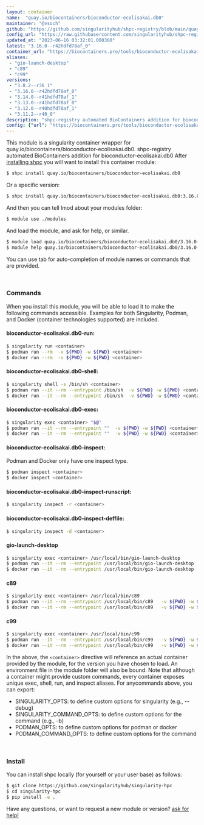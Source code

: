 ```yaml
---
layout: container
name:  "quay.io/biocontainers/bioconductor-ecolisakai.db0"
maintainer: "@vsoch"
github: "https://github.com/singularityhub/shpc-registry/blob/main/quay.io/biocontainers/bioconductor-ecolisakai.db0/container.yaml"
config_url: "https://raw.githubusercontent.com/singularityhub/shpc-registry/main/quay.io/biocontainers/bioconductor-ecolisakai.db0/container.yaml"
updated_at: "2023-06-16 03:32:01.008360"
latest: "3.16.0--r42hdfd78af_0"
container_url: "https://biocontainers.pro/tools/bioconductor-ecolisakai.db0"
aliases:
 - "gio-launch-desktop"
 - "c89"
 - "c99"
versions:
 - "3.8.2--r36_1"
 - "3.16.0--r42hdfd78af_0"
 - "3.14.0--r41hdfd78af_1"
 - "3.13.0--r41hdfd78af_0"
 - "3.12.0--r40hdfd78af_1"
 - "3.11.2--r40_0"
description: "shpc-registry automated BioContainers addition for bioconductor-ecolisakai.db0"
config: {"url": "https://biocontainers.pro/tools/bioconductor-ecolisakai.db0", "maintainer": "@vsoch", "description": "shpc-registry automated BioContainers addition for bioconductor-ecolisakai.db0", "latest": {"3.16.0--r42hdfd78af_0": "sha256:118d41229c49fff12610a979f708eead94005d72d023409302f6820857a1df5d"}, "tags": {"3.8.2--r36_1": "sha256:7218fc34ce39b6f92e51f4692252c763c2b8e7a9a47e1e1dcd996d67f174751f", "3.16.0--r42hdfd78af_0": "sha256:118d41229c49fff12610a979f708eead94005d72d023409302f6820857a1df5d", "3.14.0--r41hdfd78af_1": "sha256:79d4126e107ac80e35d00d14330141704f72b8311a9e17fbc58e953eb118a908", "3.13.0--r41hdfd78af_0": "sha256:cb071b966ab78df67ea647e21fa60c1d6d8d19dbc19104938c10d9b9fc094dbd", "3.12.0--r40hdfd78af_1": "sha256:1610cca8682f3c8ce99c16e30bd5ea34dd90be5fd59e9ecb0aa092d90898a24c", "3.11.2--r40_0": "sha256:d1f7e0e00bf7728df247584b022d34689b3b6b9efa60410e4c655f4dc3832c6a"}, "docker": "quay.io/biocontainers/bioconductor-ecolisakai.db0", "aliases": {"gio-launch-desktop": "/usr/local/bin/gio-launch-desktop", "c89": "/usr/local/bin/c89", "c99": "/usr/local/bin/c99"}}
---
```


This module is a singularity container wrapper for quay.io/biocontainers/bioconductor-ecolisakai.db0.
shpc-registry automated BioContainers addition for bioconductor-ecolisakai.db0
After [installing shpc](#install) you will want to install this container module:


```bash
$ shpc install quay.io/biocontainers/bioconductor-ecolisakai.db0
```

Or a specific version:

```bash
$ shpc install quay.io/biocontainers/bioconductor-ecolisakai.db0:3.16.0--r42hdfd78af_0
```

And then you can tell lmod about your modules folder:

```bash
$ module use ./modules
```

And load the module, and ask for help, or similar.

```bash
$ module load quay.io/biocontainers/bioconductor-ecolisakai.db0/3.16.0--r42hdfd78af_0
$ module help quay.io/biocontainers/bioconductor-ecolisakai.db0/3.16.0--r42hdfd78af_0
```

You can use tab for auto-completion of module names or commands that are provided.

<br>

### Commands

When you install this module, you will be able to load it to make the following commands accessible.
Examples for both Singularity, Podman, and Docker (container technologies supported) are included.

#### bioconductor-ecolisakai.db0-run:

```bash
$ singularity run <container>
$ podman run --rm  -v ${PWD} -w ${PWD} <container>
$ docker run --rm  -v ${PWD} -w ${PWD} <container>
```

#### bioconductor-ecolisakai.db0-shell:

```bash
$ singularity shell -s /bin/sh <container>
$ podman run --it --rm --entrypoint /bin/sh  -v ${PWD} -w ${PWD} <container>
$ docker run --it --rm --entrypoint /bin/sh  -v ${PWD} -w ${PWD} <container>
```

#### bioconductor-ecolisakai.db0-exec:

```bash
$ singularity exec <container> "$@"
$ podman run --it --rm --entrypoint ""  -v ${PWD} -w ${PWD} <container> "$@"
$ docker run --it --rm --entrypoint ""  -v ${PWD} -w ${PWD} <container> "$@"
```

#### bioconductor-ecolisakai.db0-inspect:

Podman and Docker only have one inspect type.

```bash
$ podman inspect <container>
$ docker inspect <container>
```

#### bioconductor-ecolisakai.db0-inspect-runscript:

```bash
$ singularity inspect -r <container>
```

#### bioconductor-ecolisakai.db0-inspect-deffile:

```bash
$ singularity inspect -d <container>
```


#### gio-launch-desktop

```bash
$ singularity exec <container> /usr/local/bin/gio-launch-desktop
$ podman run --it --rm --entrypoint /usr/local/bin/gio-launch-desktop   -v ${PWD} -w ${PWD} <container> -c " $@"
$ docker run --it --rm --entrypoint /usr/local/bin/gio-launch-desktop   -v ${PWD} -w ${PWD} <container> -c " $@"
```


#### c89

```bash
$ singularity exec <container> /usr/local/bin/c89
$ podman run --it --rm --entrypoint /usr/local/bin/c89   -v ${PWD} -w ${PWD} <container> -c " $@"
$ docker run --it --rm --entrypoint /usr/local/bin/c89   -v ${PWD} -w ${PWD} <container> -c " $@"
```


#### c99

```bash
$ singularity exec <container> /usr/local/bin/c99
$ podman run --it --rm --entrypoint /usr/local/bin/c99   -v ${PWD} -w ${PWD} <container> -c " $@"
$ docker run --it --rm --entrypoint /usr/local/bin/c99   -v ${PWD} -w ${PWD} <container> -c " $@"
```



In the above, the `<container>` directive will reference an actual container provided
by the module, for the version you have chosen to load. An environment file in the
module folder will also be bound. Note that although a container
might provide custom commands, every container exposes unique exec, shell, run, and
inspect aliases. For anycommands above, you can export:

 - SINGULARITY_OPTS: to define custom options for singularity (e.g., --debug)
 - SINGULARITY_COMMAND_OPTS: to define custom options for the command (e.g., -b)
 - PODMAN_OPTS: to define custom options for podman or docker
 - PODMAN_COMMAND_OPTS: to define custom options for the command

<br>

### Install

You can install shpc locally (for yourself or your user base) as follows:

```bash
$ git clone https://github.com/singularityhub/singularity-hpc
$ cd singularity-hpc
$ pip install -e .
```

Have any questions, or want to request a new module or version? [ask for help!](https://github.com/singularityhub/singularity-hpc/issues)